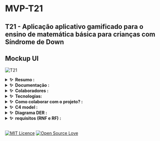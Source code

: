 # MVP-T21

## T21 - Aplicação aplicativo gamificado para o ensino de matemática básica para crianças com Síndrome de Down

## Mockup UI
![T21](https://github.com/lucasagw/MVP-T21/assets/54041918/320b728b-d329-49db-aad1-b4e31f676486)





<div>
    <details>
        <summary><b>✨&nbsp;&nbsp;Resumo :&nbsp;</b></summary>
        <br />

        Resumo:

        Esse Trabalho de continuação tem como objetivo apresentar um aplicativo
        gamificado para o ensino de matemática básica para crianças com Síndrome
        de Down com foco na faixa etária de 7 a 15 anos. Continuando a implementação 
        dos modulos refenreciados no trabalho de conclusão de curso.
  
</div>


<div>
<details>
    <summary><b>✨&nbsp;&nbsp;Documentação :&nbsp;</b></summary>
    <br/>
    

login developer ucsal:


MVP:
https://www.figma.com/file/8pEWLqAvby8ceTpIJcgYq3/Untitled?type=design&node-id=0-1&mode=design&t=LUkWLnVYxr4h7wmQ-0

Artigos base e referenciais:



</details>
</div>

<div>
<details>
    <summary><b>✨&nbsp;&nbsp;Colaboradores :&nbsp;</b></summary>
    <br/>


[ <img src="https://avatars.githubusercontent.com/u/54041918?s=400&u=9691b69b1b7c46137971d4b2775228007fff85a9&v=4"
    width="200px; " /><br><sub><b>Cristiano Filho</b></sub> ](https://github.com/CristianoFilho)
<br>
[ <img src="https://avatars.githubusercontent.com/u/79553621?v=4" width="200px; " /><br><sub><b>Lucas Augusto</b></sub>
](https://github.com/lucasagw)

[ <img src="https://avatars.githubusercontent.com/u/77082657?v=4" width="200px; " /><br><sub><b>Enzo Santana</b></sub>
](https://github.com/EnzoSAlmeida)
</div>


<div>   
<details>
    <summary><b>✨&nbsp;&nbsp;Tecnologias:&nbsp;</b></summary>
    <br/>

 <a href="https://reactnative.dev/"> <img src="https://img.shields.io/badge/React-61DAFB.svg?style=for-the-badge&logo=React&logoColor=black" alt="React-Native">

 </a>
</details>
</div>

<div>   
<details>
    <summary><b>✨&nbsp;&nbsp;Como colaborar com o projeto? :&nbsp;</b></summary>
    <br/>
</details>
</div>

<div>   
<details>
    <summary><b>✨&nbsp;&nbsp;C4 model :&nbsp;</b></summary>
    <br/>
</details>
</div>
<div>   
<details>
    <summary><b>✨&nbsp;&nbsp;Diagrama DER  :&nbsp;</b></summary>
    <br/>
</details>
</div>
<div>   
<details>
    <summary><b>✨&nbsp;&nbsp;requisitos (RNF e RF) :&nbsp;</b></summary>

| (RF) | Requisitos Fundamentais | (RNF) | Requisitos Não-Funcionais |
| --- | --- | --- | --- |
| 1 | **Perfil Personalizado:** Permitir a criação de perfis personalizados para cada criança, incluindo nível de aprendizado e preferências. | 1 | **Performance Responsiva:** Assegurar que o aplicativo tenha tempos de resposta rápidos e seja responsivo para proporcionar uma experiência fluida. |
| 2 | **Exercícios Interativos:** Apresentar exercícios interativos de matemática básica, como adição, subtração e contagem, com diferentes níveis de dificuldade. | 2 | **Design Lúdico e Colorido:** Utilizar um design lúdico, colorido e amigável para atrair e manter o interesse das crianças. |
| 3 | **Feedback Acessível:** Fornecer feedback visual e sonoro após cada resposta, reforçando o aprendizado de forma positiva. | 3 | **Compatibilidade Multiplataforma:** Desenvolver o aplicativo para funcionar em dispositivos móveis (iOS e Android) e computadores, aumentando sua acessibilidade. |
| 4 | **Interface Intuitiva:** Desenvolver uma interface intuitiva e amigável, com elementos visuais e ícones claros para facilitar a navegação. | 4 | **Disponibilidade Contínua:** Garantir que o aplicativo esteja disponível para uso em todos os dias da semana. |
| 5 | **Progressão Gradual:** Oferecer progressão gradual de dificuldade com base no desempenho individual, adaptando o conteúdo ao ritmo de aprendizado de cada criança. | 5 | **Apoio Multilíngue:** Oferecer suporte a múltiplos idiomas para permitir que crianças de diferentes regiões possam aprender. |
| 6 | **Recompensas e Incentivos:** Introduzir recompensas virtuais, como distintivos e elogios animados, para manter o engajamento e motivar o aprendizado. | 6 | **Segurança e Privacidade:** Implementar medidas de segurança rigorosas para proteger as informações pessoais das crianças e garantir uma experiência segura. |
| 7 | **Acessibilidade:** Garantir que o aplicativo seja acessível, com suporte a opções de contraste, tamanhos de fonte ajustáveis e funcionalidade de leitura de tela. | 7 | **Desafios e Conquistas:** Introduzir desafios extras e conquistas especiais para estimular a busca pelo aprendizado e pela superação pessoal. |
|   |  | 8 | **Monitoramento e Avaliação:** Incorporar ferramentas de monitoramento e avaliação para permitir que educadores e pais acompanhem o progresso das crianças. |
|   |  | 9 | **Customização Individual:** Permitir que educadores e pais personalizem o conteúdo com base nas necessidades e habilidades individuais de cada criança. |
|   |  | 10 | **Interação Afetuosa:** Criar um ambiente de interação afetuosa e encorajadora para estabelecer uma conexão positiva com as crianças. |


   
</details>
</div>
<br>

[![MIT Licence](https://badges.frapsoft.com/os/mit/mit.svg?v=103)](https://github.com/Natalialimac/Tcc) [![Open Source Love](https://badges.frapsoft.com/os/v3/open-source.svg?v=103)](hhttps://github.com/Natalialimac/Tcc)
